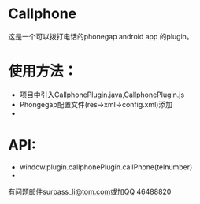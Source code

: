 Callphone
=========

这是一个可以拨打电话的phonegap android app 的plugin。

使用方法：
========
+ 项目中引入CallphonePlugin.java,CallphonePlugin.js
+ Phongegap配置文件(res->xml->config.xml)添加
+ <plugin name="Callphone" value="org.surpass.cordova.CallphonePlugin" />


API:
=========
* window.plugin.callphonePlugin.callPhone(telnumber) 
* 
有问题邮件surpass_li@tom.com或加QQ  46488820

